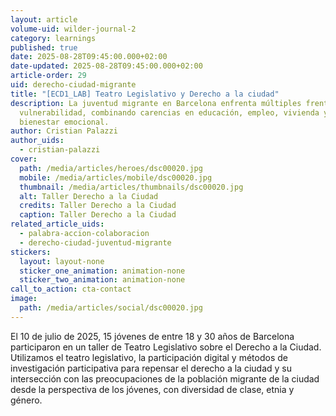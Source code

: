 ```yaml
---
layout: article
volume-uid: wilder-journal-2
category: learnings
published: true
date: 2025-08-28T09:45:00.000+02:00
date-updated: 2025-08-28T09:45:00.000+02:00
article-order: 29
uid: derecho-ciudad-migrante
title: "[ECD1_LAB] Teatro Legislativo y Derecho a la ciudad"
description: La juventud migrante en Barcelona enfrenta múltiples frentes de
  vulnerabilidad, combinando carencias en educación, empleo, vivienda y
  bienestar emocional.
author: Cristian Palazzi
author_uids:
  - cristian-palazzi
cover:
  path: /media/articles/heroes/dsc00020.jpg
  mobile: /media/articles/mobile/dsc00020.jpg
  thumbnail: /media/articles/thumbnails/dsc00020.jpg
  alt: Taller Derecho a la Ciudad
  credits: Taller Derecho a la Ciudad
  caption: Taller Derecho a la Ciudad
related_article_uids:
  - palabra-accion-colaboracion
  - derecho-ciudad-juventud-migrante
stickers:
  layout: layout-none
  sticker_one_animation: animation-none
  sticker_two_animation: animation-none
call_to_action: cta-contact
image:
  path: /media/articles/social/dsc00020.jpg
---
```

El 10 de julio de 2025, 15 jóvenes de entre 18 y 30 años de Barcelona participaron en un taller de Teatro Legislativo sobre el Derecho a la Ciudad. Utilizamos el teatro legislativo, la participación digital y métodos de investigación participativa para repensar el derecho a la ciudad y su intersección con las preocupaciones de la población migrante de la ciudad desde la perspectiva de los jóvenes, con diversidad de clase, etnia y género.
